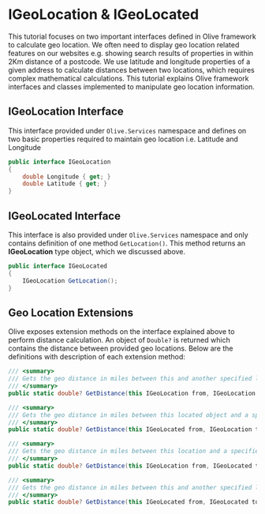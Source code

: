 # IGeoLocation & IGeoLocated

This tutorial focuses on two important interfaces defined in Olive framework to calculate geo location. We often need to display geo location related features on our websites e.g. showing search results of properties in within 2Km distance of a postcode. We use latitude and longitude properties of a given address to calculate distances between two locations, which requires complex mathematical calculations. This tutorial explains Olive framework interfaces and classes implemented to manipulate geo location information.

## IGeoLocation Interface

This interface provided under `Olive.Services` namespace and defines on two basic properties required to maintain geo location i.e. Latitude and Longitude

```csharp
public interface IGeoLocation
{
    double Longitude { get; }
    double Latitude { get; }
}
```

## IGeoLocated Interface

This interface is also provided under `Olive.Services` namespace and only contains definition of one method `GetLocation()`. This method returns an **IGeoLocation** type object, which we discussed above.

```csharp
public interface IGeoLocated
{
    IGeoLocation GetLocation();
}
```

## Geo Location Extensions

Olive exposes extension methods on the interface explained above to perform distance calculation. An object of `Double?` is returned which contains the distance between provided geo locations. Below are the definitions with description of each extension method:

```csharp
/// <summary>
/// Gets the geo distance in miles between this and another specified location.
/// </summary>
public static double? GetDistance(this IGeoLocation from, IGeoLocation to)

/// <summary>
/// Gets the geo distance in miles between this located object and a specified location.
/// </summary>
public static double? GetDistance(this IGeoLocated from, IGeoLocation to)

/// <summary>
/// Gets the geo distance in miles between this location and a specified located object.
/// </summary>
public static double? GetDistance(this IGeoLocation from, IGeoLocated to)

/// <summary>
/// Gets the geo distance in miles between this and another specified located object.
/// </summary>
public static double? GetDistance(this IGeoLocated from, IGeoLocated to)
```